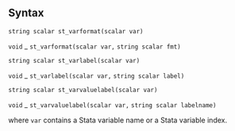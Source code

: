 ## Syntax

`string scalar st_varformat(scalar var)`

`void`<span class="nowrap"> _ `st_varformat(scalar var,`
`string scalar fmt)`

`string scalar st_varlabel(scalar var)`

`void`<span class="nowrap"> _ `st_varlabel(scalar var,`
`string scalar label)`

`string scalar st_varvaluelabel(scalar var)`

`void`<span class="nowrap"> _ `st_varvaluelabel(scalar var,`
`string scalar labelname)`

where `var` contains a Stata variable name or a Stata variable index.
